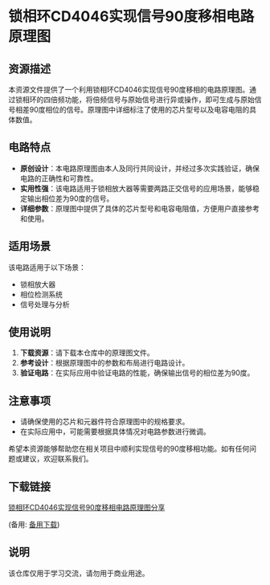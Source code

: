 # 锁相环CD4046实现信号90度移相电路原理图

## 资源描述

本资源文件提供了一个利用锁相环CD4046实现信号90度移相的电路原理图。通过锁相环的四倍频功能，将倍频信号与原始信号进行异或操作，即可生成与原始信号相差90度相位的信号。原理图中详细标注了使用的芯片型号以及电容电阻的具体数值。

## 电路特点

- **原创设计**：本电路原理图由本人及同行共同设计，并经过多次实践验证，确保电路的正确性和可靠性。
- **实用性强**：该电路适用于锁相放大器等需要两路正交信号的应用场景，能够稳定输出相位差为90度的信号。
- **详细参数**：原理图中提供了具体的芯片型号和电容电阻值，方便用户直接参考和使用。

## 适用场景

该电路适用于以下场景：

- 锁相放大器
- 相位检测系统
- 信号处理与分析

## 使用说明

1. **下载资源**：请下载本仓库中的原理图文件。
2. **参考设计**：根据原理图中的参数和布局进行电路设计。
3. **验证电路**：在实际应用中验证电路的性能，确保输出信号的相位差为90度。

## 注意事项

- 请确保使用的芯片和元器件符合原理图中的规格要求。
- 在实际应用中，可能需要根据具体情况对电路参数进行微调。

希望本资源能够帮助您在相关项目中顺利实现信号的90度移相功能。如有任何问题或建议，欢迎联系我们。

## 下载链接
[锁相环CD4046实现信号90度移相电路原理图分享](https://pan.quark.cn/s/6f56341a0fb6) 

(备用: [备用下载](https://pan.baidu.com/s/15kKVRjEq0onCT337khd2Fg?pwd=1234))

## 说明

该仓库仅用于学习交流，请勿用于商业用途。
